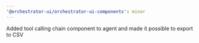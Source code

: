```yaml
---
'@orchestrator-ui/orchestrator-ui-components': minor
---
```


Added tool calling chain component to agent and made it possible to export to CSV
